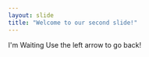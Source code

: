 ```yaml
---
layout: slide
title: "Welcome to our second slide!"
---
```

I'm Waiting
Use the left arrow to go back!
